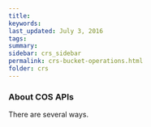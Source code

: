 ```yaml
---
title:  
keywords: 
last_updated: July 3, 2016
tags: 
summary: 
sidebar: crs_sidebar
permalink: crs-bucket-operations.html
folder: crs
---
```


### About COS APIs

There are several ways.

